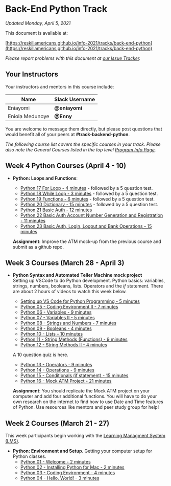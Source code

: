 # Back-End Python Track

*Updated Monday, April 5, 2021*

This document is available at:

[https://reskillamericans.github.io/info-2021/tracks/back-end-python](https://reskillamericans.github.io/info-2021/tracks/back-end-python)

*Please report problems with this document at
[our Issue Tracker](https://github.com/reskillamericans/info-2021/issues/new?title=back-end-python:).*

## Your Instructors

Your instructors and mentors in this course include:

<table>
<thead>
<tr>
<th>Name</th>
<th>Slack Username</th>
</tr>
</thead>
<tbody>
<tr>
<td>Eniayomi</td>
<td><strong>@eniayomi</strong></td>
</tr>
<tr>
<td>Eniola Medunoye</td>
<td><strong>@Enny</strong></td>
</tr>
</tbody>
</table>

You are welcome to message them directly, but please post questions that would benefit all of your peers at **#track-backend-python**.

*The following course list covers the specific courses in your track.  Please also note the General Courses listed in the top level [Program Info Page](../README.md).*

## Week 4 Python Courses (April 4 - 10)

- **Python: Loops and Functions**:<br>
  - [Python 17 For Loop - 4 minutes](https://youtu.be/P9sIg93Boso) -
    followed by a 5 question test.
  - [Python 18 While Loop - 3 minutes](https://youtu.be/J8dkgM8Mck0) -
    followed by a 5 question test.
  - [Python 19 Functions - 6 minutes](https://youtu.be/TZ4dJU9_RqI) -
    followed by a 5 question test.
  - [Python 20 Dictionary - 15 minutes](https://youtu.be/ZYyH9aybMbA) -
    followed by a 5 question test.
  - [Python 21 Basic Auth - 12 minutes](https://youtu.be/-GjicZsNens)
  - [Python 22 Basic Auth Account Number Generation and Registration - 11 minutes](https://youtu.be/iScxfrYVUSQ)
  - [Python 23 Basic Auth, Login, Logout and Bank Operations - 15 minutes](https://youtu.be/Rrqpiuvw5Nk)

  **Assignment**: Improve the ATM mock-up from the previous course and
  submit as a github repo.

## Week 3 Courses (March 28 - April 3)

- **Python Syntax and Automated Teller Machine mock project**<br>
  Setting up VSCode to do Python development.  Python basics: variables,
  strings, numbers, booleans, lists.  Operators and the *if* statement.  There are about 2 hours of videos to watch this week below.
  - [Setting up VS Code for Python Programming - 5 minutes](https://youtu.be/Evz8V4_u3O8)
  - [Python 05 - Coding Environment II - 7 minutes](https://youtu.be/6SMk6HN_UAE)
  - [Python 06 - Variables - 9 minutes](https://youtu.be/g4vQzISlQ5Y)
  - [Python 07 - Variables II - 5 minutes](https://youtu.be/sFO6uewuVkc)
  - [Python 08 - Strings and Numbers - 7 minutes](https://youtu.be/k9ccRmb2fjk)
  - [Python 09 - Booleans - 4 minutes](https://youtu.be/-nR3mkf-YbQ)
  - [Python 10 - Lists - 10 minutes](https://youtu.be/u1zdaRTjQ1Y)
  - [Python 11 - String Methods (Functions) - 9 minutes](https://youtu.be/WMVQY55WMLM)
  - [Python 12 - String Methods II - 4 minutes](https://youtu.be/pgIPEjI2yMs)

  A 10 question quiz is here.

  - [Python 13 - Operators - 9 minutes](https://youtu.be/DgUsHoIqVks)
  - [Python 14 - Operations - 9 minutes](https://youtu.be/sjSzHOXyNAc)
  - [Python 15 - Conditionals (if statement) - 15 minutes](https://youtu.be/aWqaqpLPFik)
  - [Python 16 - Mock ATM Project - 21 minutes](https://youtu.be/KuZwwbNBhY0)
  
  **Assignment**: You should replicate the Mock ATM project on your computer and add four additional functions.  You will have to do your own research on the internet to find how to use Date and Time features
  of Python.  Use resources like mentors and peer study group for help!

## Week 2 Courses (March 21 - 27)

This week participants begin working with the [Learning Managment System (LMS)](https://reskillamericans.us).

- **Python: Environment and Setup**.  Getting your computer setup for Python classes.
  - [Python 01 - Welcome - 2 minutes](https://youtu.be/_pE-jTcLXgY)
  - [Python 02 - Installing Python for Mac - 2 minutes](https://youtu.be/cMYw423jOO4)
  - [Python 03 - Coding Environment - 4 minutes](https://youtu.be/b6bAtj-Z5K4)
  - [Python 04 - Hello, World! - 3 minutes](https://youtu.be/BeIB2rE5-mo)

<!-- Global site tag (gtag.js) - Google Analytics -->
<script async src="https://www.googletagmanager.com/gtag/js?id=G-E0FNX7D6ZT"></script>
<script>
  window.dataLayer = window.dataLayer || [];
  function gtag(){dataLayer.push(arguments);}
  gtag('js', new Date());

  gtag('config', 'G-E0FNX7D6ZT');
</script>
